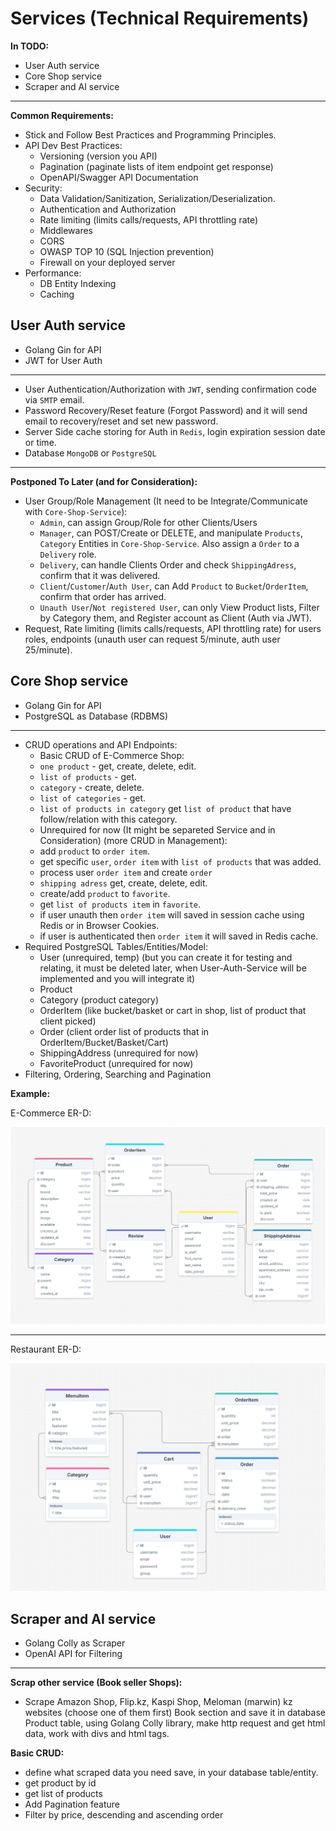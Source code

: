 # Services (Technical Requirements)

**In TODO:**

- User Auth service
- Core Shop service
- Scraper and AI service

---

**Common Requirements:**

- Stick and Follow Best Practices and Programming Principles.
- API Dev Best Practices:
    - Versioning (version you API)
    - Pagination (paginate lists of item endpoint get response)
    - OpenAPI/Swagger API Documentation
- Security:
    - Data Validation/Sanitization, Serialization/Deserialization.
    - Authentication and Authorization
    - Rate limiting (limits calls/requests, API throttling rate)
    - Middlewares
    - CORS
    - OWASP TOP 10 (SQL Injection prevention)
    - Firewall on your deployed server
- Performance:
    - DB Entity Indexing
    - Caching

## User Auth service

- Golang Gin for API
- JWT for User Auth

---

- User Authentication/Authorization with `JWT`, sending confirmation code via `SMTP` email.
- Password Recovery/Reset feature (Forgot Password) and it will send email to recovery/reset and set new password.
- Server Side cache storing for Auth in `Redis`, login expiration session date or time.
- Database `MongoDB` or `PostgreSQL`

---

**Postponed To Later (and for Consideration):**

- User Group/Role Management (It need to be Integrate/Communicate with `Core-Shop-Service`):
    - `Admin`, can assign Group/Role for other Clients/Users
    - `Manager`, can POST/Create or DELETE, and manipulate `Products`, `Category` Entities in `Core-Shop-Service`. Also assign a `Order` to a `Delivery` role.
    - `Delivery`, can handle Clients Order and check `ShippingAdress`, confirm that it was delivered.
    - `Client`/`Customer`/`Auth User`, can Add `Product` to `Bucket`/`OrderItem`, confirm that order has arrived.
    - `Unauth User`/`Not registered User`, can only View Product lists, Filter by Category them, and Register account as Client (Auth via JWT).
- Request, Rate limiting (limits calls/requests, API throttling rate) for users roles, endpoints (unauth user can request 5/minute, auth user 25/minute).

## Core Shop service

- Golang Gin for API
- PostgreSQL as Database (RDBMS)

---

- CRUD operations and API Endpoints:
    - Basic CRUD of E-Commerce Shop:
    - `one product` - get, create, delete, edit.
    - `list of products` - get.
    - `category` - create, delete.
    - `list of categories` - get.
    - `list of products in category` get `list of product` that have follow/relation with this category.
    - Unrequired for now (It might be separeted Service and in Consideration) (more CRUD in Management):
    - add `product` to `order item`.
    - get specific `user`, `order item` with `list of products` that was added.
    - process user `order item` and create `order`
    - `shipping adress` get, create, delete, edit.
    - create/add `product` to `favorite`.
    - get `list of products item` in `favorite`.
    - if user unauth then `order item` will saved in session cache using Redis or in Browser Cookies.
    - if user is authenticated then `order item` it will saved in Redis cache.
- Required PostgreSQL Tables/Entities/Model:
    - User (unrequired, temp) (but you can create it for testing and relating, it must be deleted later, when User-Auth-Service will be implemented and you will integrate it)
    - Product
    - Category (product category)
    - OrderItem (like bucket/basket or cart in shop, list of product that client picked)
    - Order (client order list of products that in OrderItem/Bucket/Basket/Cart)
    - ShippingAddress (unrequired for now)
    - FavoriteProduct (unrequired for now)
- Filtering, Ordering, Searching and Pagination

**Example:**

E-Commerce ER-D:

![E-Commerce ER-D](/docs/img/e-commerce_er-d.png)

---

Restaurant ER-D:

![Restaurant ER-D](/docs/img/restaurant_er-d.png)

## Scraper and AI service

- Golang Colly as Scraper
- OpenAI API for Filtering

---

**Scrap other service (Book seller Shops):**

- Scrape Amazon Shop, Flip.kz, Kaspi Shop, Meloman (marwin) kz websites (choose one of them first) Book section and save it in database Product table, using Golang Colly library, make http request and get html data, work with divs and html tags.

**Basic CRUD:**

- define what scraped data you need save, in your database table/entity.
- get product by id
- get list of products
- Add Pagination feature
- Filter by price, descending and ascending order
